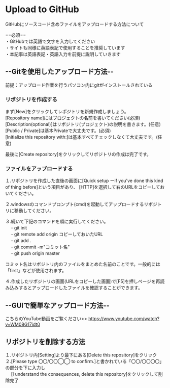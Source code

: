 # Upload to GitHub
GitHubにソースコード含めファイルをアップロードする方法について

==必須==  
・GitHubでは英語で文字を入力してください  
・サイトも同様に英語表記で使用することを推奨しています  
・本記事は英語表記・英語入力を前提に説明していきます  

## --Gitを使用したアップロード方法--
前提：アップロード作業を行うパソコン内にgitがインストールされている
### リポジトリを作成する
まず[New]をクリックしてレポジトリを新規作成しましょう。  
[Repository name]にはプロジェクトの名前を書いてください(必須)  
[Description(optional)]はリポジトリ(プロジェクト)の説明を書きます。(任意)  
[Public / Private]は基本Privateで大丈夫です。(必須)  
[Initialize this repository with:]は基本すべてチェックしなくて大丈夫です。(任意)  

最後に[Create repository]をクリックしてリポジトリの作成は完了です。  

### ファイルをアップロードする
１.リポジトリを作成した直後の画面に[Quick setup ーif you've done this kind of thing before]という項目があり、
[HTTP]を選択して右のURLをコピーしておいてください。  

２.windowsのコマンドプロンプト(cmd)を起動してアップロードするリポジトリに移動してください。  

３.続いて下記のコマンドを順に実行してください。  
　・git init  
　・git remote add origin コピーしておいたURL  
　・git add .  
　・git commit -m"コミット名"  
　・git push origin master  
 
コミット名はリポジトリ内のファイルをまとめた名前のことです。一般的には「first」などが使用されます。

４.作成したリポジトリの画面(URLをコピーした画面)で[F5]を押しページを再読み込みするとアップロードしたファイルを確認することができます。

## --GUIで簡単なアップロード方法--

こちらのYouTube動画をご覧ください>> 
https://www.youtube.com/watch?v=WM08G17idt0

## リポジトリを削除する方法

１.リポジトリ内[Setting]より最下にある[Delete this repository]をクリック  
２.[Please type 〇〇/〇〇◯◯ to confirm.]と書かれている「〇〇/〇〇〇〇」の部分を下に入力し  
　 [I understand the consequences, delete this repository]をクリックして削除完了
